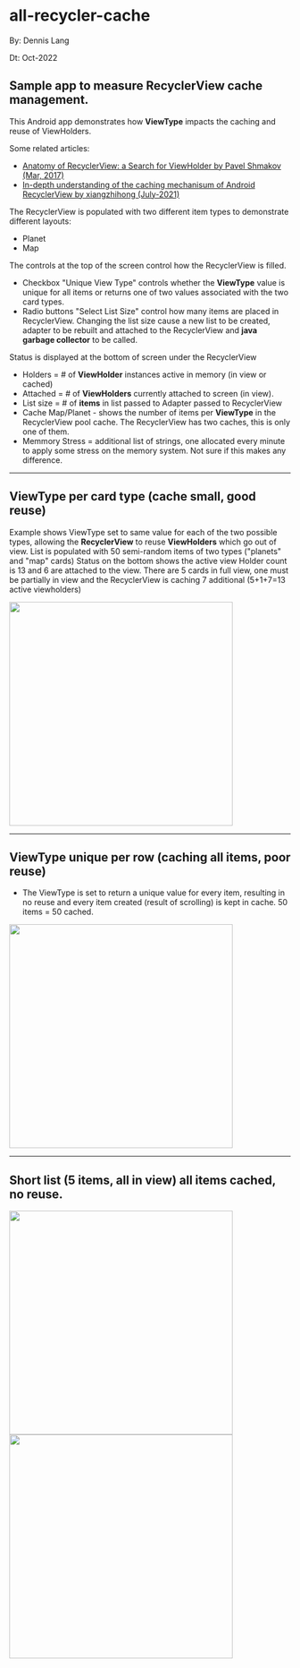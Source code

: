 
# all-recycler-cache

By: Dennis Lang

Dt: Oct-2022

## Sample app to measure RecyclerView cache management. 

This Android app demonstrates how <b>ViewType</b> impacts the caching and reuse of ViewHolders.
 

Some related articles:
- <a href="https://medium.com/android-news/anatomy-of-recyclerview-part-1-a-search-for-a-viewholder-404ba3453714">
    Anatomy of RecyclerView: a Search for ViewHolder by Pavel Shmakov (Mar, 2017) </a>
- <a href="https://segmentfault.com/a/1190000040421118/en">
    In-depth understanding of the caching mechanisum of Android RecyclerView by xiangzhihong (July-2021)</a>



The RecyclerView is populated with two different item types to demonstrate different layouts:
- Planet 
- Map 

The controls at the top of the screen control how the RecyclerView is filled. 
- Checkbox  "Unique View Type" controls whether the <b>ViewType</b> value is unique for all items 
or returns one of two values associated with the two card types.
- Radio buttons  "Select List Size" control how many items are placed in RecyclerView. 
Changing the list size cause a new list to be created, adapter to be rebuilt and attached to 
the RecyclerView and <b>java garbage collector</b> to be called. 

Status is displayed at the bottom of screen under the RecyclerView
- Holders = # of <b>ViewHolder</b> instances active in memory (in view or cached)
- Attached = # of <b>ViewHolders</b> currently attached to screen (in view).
- List size = # of <b>items</b> in list passed to Adapter passed to RecyclerView
- Cache Map/Planet - shows the number of items per <b>ViewType</b> in the RecyclerView pool cache. 
 The RecyclerView has two caches, this is only one of them. 
- Memmory Stress = additional list of strings, one allocated every minute to apply
some stress on the memory system.  Not sure if this makes any difference. 

<hr>

## ViewType per card type (cache small, good reuse)

Example shows ViewType set to same value for each of the two possible types, 
allowing the <b>RecyclerView</b> to reuse <b>ViewHolders</b> which go out of view. 
List is populated with 50 semi-random items of two types ("planets" and "map" cards)
Status on the bottom shows the active view Holder count is 13 and 6 are attached to the view. 
There are 5 cards in full view, one must be partially in view and the RecyclerView is caching 7 additional (5+1+7=13 active viewholders)

<img src="images/reuse-50.jpg" width="400" >

<hr>

## ViewType unique per row (caching all items, poor reuse)

- The ViewType is set to return a unique value for every item, resulting in no reuse and 
every item created (result of scrolling) is kept in cache. 50 items = 50 cached. 

<img src="images/unique-50.jpg" width="400" >

<hr>

## Short list (5 items, all in view) all items cached, no reuse.

<img src="images/reuse-5.jpg" width="400">

<img src="images/reuse-5.jpg" width="400">